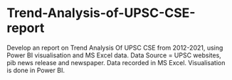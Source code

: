 # Trend-Analysis-of-UPSC-CSE-report
Develop an report on Trend Analysis Of UPSC CSE from 2012-2021, using Power BI visualisation and MS Excel data.
Data Source = UPSC websites, pib news release and newspaper.
Data recorded in MS Excel.
Visualisation is done in Power BI.

